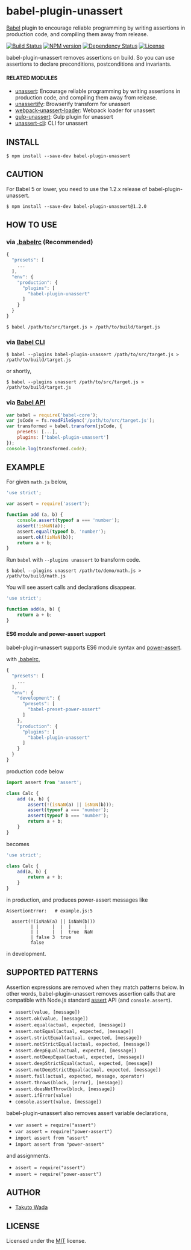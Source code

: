 babel-plugin-unassert
================================

[Babel](http://babeljs.io/) plugin to encourage reliable programming by writing assertions in production code, and compiling them away from release.

[![Build Status][travis-image]][travis-url]
[![NPM version][npm-image]][npm-url]
[![Dependency Status][depstat-image]][depstat-url]
[![License][license-image]][license-url]

babel-plugin-unassert removes assertions on build. So you can use assertions to declare preconditions, postconditions and invariants.


#### RELATED MODULES

- [unassert](https://github.com/unassert-js/unassert): Encourage reliable programming by writing assertions in production code, and compiling them away from release.
- [unassertify](https://github.com/unassert-js/unassertify): Browserify transform for unassert
- [webpack-unassert-loader](https://github.com/unassert-js/webpack-unassert-loader): Webpack loader for unassert
- [gulp-unassert](https://github.com/unassert-js/gulp-unassert): Gulp plugin for unassert
- [unassert-cli](https://github.com/unassert-js/unassert-cli): CLI for unassert


INSTALL
---------------------------------------

```
$ npm install --save-dev babel-plugin-unassert
```


CAUTION
---------------------------------------

For Babel 5 or lower, you need to use the 1.2.x release of babel-plugin-unassert.

```
$ npm install --save-dev babel-plugin-unassert@1.2.0
```


HOW TO USE
---------------------------------------


### via [.babelrc](http://babeljs.io/docs/usage/babelrc/) (Recommended)

```javascript
{
  "presets": [
    ...
  ],
  "env": {
    "production": {
      "plugins": [
        "babel-plugin-unassert"
      ]
    }
  }
}
```

```
$ babel /path/to/src/target.js > /path/to/build/target.js
```


### via [Babel CLI](http://babeljs.io/docs/usage/cli/)

```
$ babel --plugins babel-plugin-unassert /path/to/src/target.js > /path/to/build/target.js
```

or shortly,

```
$ babel --plugins unassert /path/to/src/target.js > /path/to/build/target.js
```


### via [Babel API](http://babeljs.io/docs/usage/api/)

```javascript
var babel = require('babel-core');
var jsCode = fs.readFileSync('/path/to/src/target.js');
var transformed = babel.transform(jsCode, {
    presets: [...],
    plugins: ['babel-plugin-unassert']
});
console.log(transformed.code);
```


EXAMPLE
---------------------------------------

For given `math.js` below,

```javascript
'use strict';

var assert = require('assert');

function add (a, b) {
    console.assert(typeof a === 'number');
    assert(!isNaN(a));
    assert.equal(typeof b, 'number');
    assert.ok(!isNaN(b));
    return a + b;
}
```

Run `babel` with `--plugins unassert` to transform code.

```
$ babel --plugins unassert /path/to/demo/math.js > /path/to/build/math.js
```

You will see assert calls and declarations disappear.

```javascript
'use strict';

function add(a, b) {
    return a + b;
}
```


#### ES6 module and power-assert support

babel-plugin-unassert supports ES6 module syntax and [power-assert](https://github.com/power-assert-js/power-assert).

with [.babelrc](http://babeljs.io/docs/usage/babelrc/),

```javascript
{
  "presets": [
    ...
  ],
  "env": {
    "development": {
      "presets": [
        "babel-preset-power-assert"
      ]
    },
    "production": {
      "plugins": [
        "babel-plugin-unassert"
      ]
    }
  }
}
```

production code below

```javascript
import assert from 'assert';

class Calc {
    add (a, b) {
        assert(!(isNaN(a) || isNaN(b)));
        assert(typeof a === 'number');
        assert(typeof b === 'number');
        return a + b;
    }
}
```

becomes

```javascript
'use strict';

class Calc {
    add(a, b) {
        return a + b;
    }
}
```

in production, and produces power-assert messages like

```
AssertionError:   # example.js:5

  assert(!(isNaN(a) || isNaN(b)))
         | |     |  |  |     |
         | |     |  |  true  NaN
         | false 3  true
         false
```

in development.


SUPPORTED PATTERNS
---------------------------------------

Assertion expressions are removed when they match patterns below. In other words, babel-plugin-unassert removes assertion calls that are compatible with Node.js standard [assert](https://nodejs.org/api/assert.html) API (and `console.assert`).

* `assert(value, [message])`
* `assert.ok(value, [message])`
* `assert.equal(actual, expected, [message])`
* `assert.notEqual(actual, expected, [message])`
* `assert.strictEqual(actual, expected, [message])`
* `assert.notStrictEqual(actual, expected, [message])`
* `assert.deepEqual(actual, expected, [message])`
* `assert.notDeepEqual(actual, expected, [message])`
* `assert.deepStrictEqual(actual, expected, [message])`
* `assert.notDeepStrictEqual(actual, expected, [message])`
* `assert.fail(actual, expected, message, operator)`
* `assert.throws(block, [error], [message])`
* `assert.doesNotThrow(block, [message])`
* `assert.ifError(value)`
* `console.assert(value, [message])`

babel-plugin-unassert also removes assert variable declarations,

* `var assert = require("assert")`
* `var assert = require("power-assert")`
* `import assert from "assert"`
* `import assert from "power-assert"`

and assignments.

* `assert = require("assert")`
* `assert = require("power-assert")`


AUTHOR
---------------------------------------
* [Takuto Wada](https://github.com/twada)


LICENSE
---------------------------------------
Licensed under the [MIT](http://twada.mit-license.org/2015-2016) license.


[npm-url]: https://npmjs.org/package/babel-plugin-unassert
[npm-image]: https://badge.fury.io/js/babel-plugin-unassert.svg

[travis-url]: https://travis-ci.org/unassert-js/babel-plugin-unassert
[travis-image]: https://secure.travis-ci.org/unassert-js/babel-plugin-unassert.svg?branch=master

[depstat-url]: https://gemnasium.com/unassert-js/babel-plugin-unassert
[depstat-image]: https://gemnasium.com/unassert-js/babel-plugin-unassert.svg

[license-url]: http://twada.mit-license.org/2015-2016
[license-image]: https://img.shields.io/badge/license-MIT-brightgreen.svg
